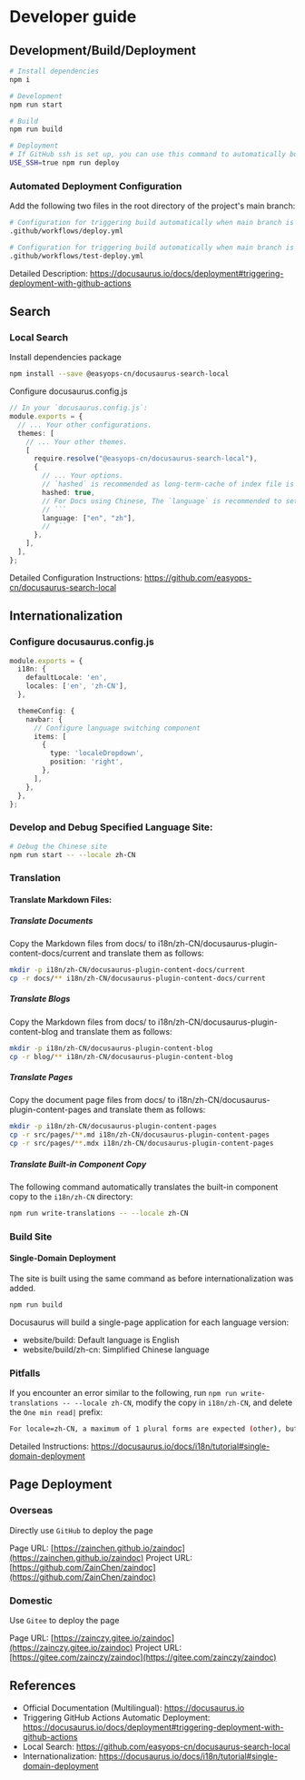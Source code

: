 # Developer guide

## Development/Build/Deployment

```bash
# Install dependencies
npm i

# Development
npm run start

# Build
npm run build

# Deployment
# If GitHub ssh is set up, you can use this command to automatically build and push it to the gh-pages branch of GitHub to trigger page updates
USE_SSH=true npm run deploy
```

### Automated Deployment Configuration

Add the following two files in the root directory of the project's main branch:

```bash
# Configuration for triggering build automatically when main branch is pushed to GitHub
.github/workflows/deploy.yml

# Configuration for triggering build automatically when main branch is pulled
.github/workflows/test-deploy.yml
```

Detailed Description: https://docusaurus.io/docs/deployment#triggering-deployment-with-github-actions

## Search

### Local Search

Install dependencies package

```bash
npm install --save @easyops-cn/docusaurus-search-local
```

Configure docusaurus.config.js

```ts showLineNumbers
// In your `docusaurus.config.js`:
module.exports = {
  // ... Your other configurations.
  themes: [
    // ... Your other themes.
    [
      require.resolve("@easyops-cn/docusaurus-search-local"),
      {
        // ... Your options.
        // `hashed` is recommended as long-term-cache of index file is possible.
        hashed: true,
        // For Docs using Chinese, The `language` is recommended to set to:
        // ```
        language: ["en", "zh"],
        // ```
      },
    ],
  ],
};
```

Detailed Configuration Instructions: https://github.com/easyops-cn/docusaurus-search-local

## Internationalization

### Configure docusaurus.config.js

```ts showLineNumbers
module.exports = {
  i18n: {
    defaultLocale: 'en',
    locales: ['en', 'zh-CN'],
  },

  themeConfig: {
    navbar: {
      // Configure language switching component
      items: [
        {
          type: 'localeDropdown',
          position: 'right',
        },
      ],
    },
  },
};
```

### Develop and Debug Specified Language Site:

```bash
# Debug the Chinese site
npm run start -- --locale zh-CN
```

### Translation

#### Translate Markdown Files:

##### Translate Documents

Copy the Markdown files from docs/ to i18n/zh-CN/docusaurus-plugin-content-docs/current and translate them as follows:

```bash
mkdir -p i18n/zh-CN/docusaurus-plugin-content-docs/current
cp -r docs/** i18n/zh-CN/docusaurus-plugin-content-docs/current
```

##### Translate Blogs

Copy the Markdown files from docs/ to i18n/zh-CN/docusaurus-plugin-content-blog and translate them as follows:

```bash
mkdir -p i18n/zh-CN/docusaurus-plugin-content-blog
cp -r blog/** i18n/zh-CN/docusaurus-plugin-content-blog
```

##### Translate Pages

Copy the document page files from docs/ to i18n/zh-CN/docusaurus-plugin-content-pages and translate them as follows:

```bash
mkdir -p i18n/zh-CN/docusaurus-plugin-content-pages
cp -r src/pages/**.md i18n/zh-CN/docusaurus-plugin-content-pages
cp -r src/pages/**.mdx i18n/zh-CN/docusaurus-plugin-content-pages
```

##### Translate Built-in Component Copy

The following command automatically translates the built-in component copy to the `i18n/zh-CN` directory:

```bash
npm run write-translations -- --locale zh-CN
```

### Build Site

#### Single-Domain Deployment

The site is built using the same command as before internationalization was added.

```bash
npm run build
```

Docusaurus will build a single-page application for each language version:

- website/build: Default language is English
- website/build/zh-cn: Simplified Chinese language

### Pitfalls

If you encounter an error similar to the following, run `npm run write-translations -- --locale zh-CN`, modify the copy in `i18n/zh-CN`, and delete the `One min read|` prefix:

```bash
For locale=zh-CN, a maximum of 1 plural forms are expected (other), but the message contains 2: One min read|1 min read
```

Detailed Instructions: https://docusaurus.io/docs/i18n/tutorial#single-domain-deployment

## Page Deployment

### Overseas

Directly use `GitHub` to deploy the page

Page URL: [https://zainchen.github.io/zaindoc](https://zainchen.github.io/zaindoc)
Project URL: [https://github.com/ZainChen/zaindoc](https://github.com/ZainChen/zaindoc)

### Domestic

Use `Gitee` to deploy the page

Page URL: [https://zainczy.gitee.io/zaindoc](https://zainczy.gitee.io/zaindoc)
Project URL: [https://gitee.com/zainczy/zaindoc](https://gitee.com/zainczy/zaindoc)

## References

- Official Documentation (Multilingual): https://docusaurus.io
- Triggering GitHub Actions Automatic Deployment: https://docusaurus.io/docs/deployment#triggering-deployment-with-github-actions
- Local Search: https://github.com/easyops-cn/docusaurus-search-local
- Internationalization: https://docusaurus.io/docs/i18n/tutorial#single-domain-deployment
